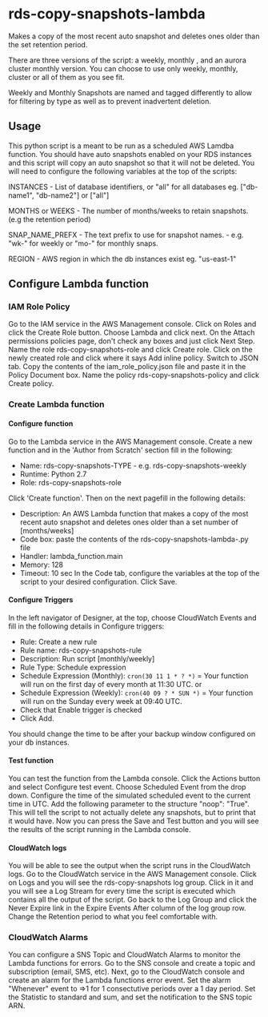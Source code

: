 # rds-copy-snapshots-lambda
Makes a copy of the most recent auto snapshot and deletes ones older than the set retention period.

There are three versions of the script: a weekly, monthly , and an aurora cluster monthly version.
You can choose to use only weekly, monthly, cluster or all of them as you see fit.

Weekly and Monthly Snapshots are named and tagged differently to allow for filtering by type as well as to prevent inadvertent deletion.

## Usage
This python script is a meant to be run as a scheduled AWS Lamdba function. You should have auto snapshots enabled on your RDS instances and this script will copy an auto snapshot so that it will not be deleted.  You will need to configure the following variables at the top of the scripts:

INSTANCES - List of database identifiers, or "all" for all databases
eg. ["db-name1", "db-name2"] or ["all"]

MONTHS or WEEKS - The number of months/weeks to retain snapshots. (e.g the retention period)

SNAP_NAME_PREFX - The text prefix to use for snapshot names. - e.g. "wk-" for weekly or "mo-" for monthly snaps.

REGION - AWS region in which the db instances exist
eg. "us-east-1"

## Configure Lambda function
### IAM Role Policy
Go to the IAM service in the AWS Management console. Click on Roles and click the Create Role button. Choose Lambda and click next. On the Attach permissions policies page, don't check any boxes and just click Next Step. Name the role rds-copy-snapshots-role and click Create role. Click on the newly created role and click where it says Add inline policy. Switch to JSON tab. Copy the contents of the iam_role_policy.json file and paste it in the Policy Document box. Name the policy rds-copy-snapshots-policy and click Create policy.

### Create Lambda function
#### Configure function
Go to the Lambda service in the AWS Management console. Create a new function and in the 'Author from Scratch' section fill in the following:

* Name: rds-copy-snapshots-TYPE - e.g. rds-copy-snapshots-weekly
* Runtime: Python 2.7
* Role: rds-copy-snapshots-role

Click 'Create function'. Then on the next pagefill in the following details:
* Description: An AWS Lambda function that makes a copy of the most recent auto snapshot and deletes ones older than a set number of [months/weeks]
* Code box: paste the contents of the rds-copy-snapshots-lambda-<BACKUPTYPE>.py file
* Handler: lambda_function.main
* Memory: 128
* Timeout: 10 sec
In the Code tab, configure the variables at the top of the script to your desired configuration. Click Save.

#### Configure Triggers
In the left navigator of Designer, at the top, choose CloudWatch Events and fill in the following details in Configure triggers:
* Rule: Create a new rule
* Rule name: rds-copy-snapshots-rule
* Description: Run script [monthly/weekly]
* Rule Type: Schedule expression
* Schedule Expression (Monthly): `cron(30 11 1 * ? *)`  = Your function will run on the first day of every month at 11:30 UTC.
	or
* Schedule Expression (Weekly):	 `cron(40 09 ? * SUN *)` = Your function will run on the Sunday every week at 09:40 UTC.
* Check that Enable trigger is checked
* Click Add.

You should change the time to be after your backup window configured on your db instances.

#### Test function
You can test the function from the Lambda console. Click the Actions button and select Configure test event. Choose Scheduled Event from the drop down.  Configure the time of the simulated scheduled event to the current time in UTC.  Add the following parameter to the structure "noop": "True".  This will tell the script to not actually delete any snapshots, but to print that it would have. Now you can press the Save and Test button and you will see the results of the script running in the Lambda console.

#### CloudWatch logs
You will be able to see the output when the script runs in the CloudWatch logs. Go to the CloudWatch service in the AWS Management console. Click on Logs and you will see the rds-copy-snapshots log group. Click in it and you will see a Log Stream for every time the script is executed which contains all the output of the script. Go back to the Log Group and click the Never Expire link in the Expire Events After column of the log group row. Change the Retention period to what you feel comfortable with.

### CloudWatch Alarms
You can configure a SNS Topic and CloudWatch Alarms to monitor the Lambda functions for errors. Go to the SNS console and create a topic and subscription (email, SMS, etc). Next, go to the CloudWatch console and create an alarm for the Lambda functions error event.  Set the alarm "Whenever" event to =>1 for 1 consectutive periods over a 1 day period. Set the Statistic to standard and sum, and set the notification to the SNS topic ARN.
